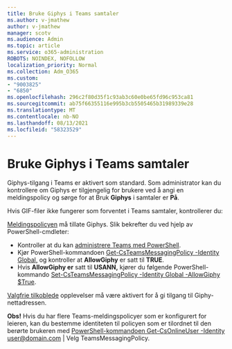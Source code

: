 ```yaml
---
title: Bruke Giphys i Teams samtaler
ms.author: v-jmathew
author: v-jmathew
manager: scotv
ms.audience: Admin
ms.topic: article
ms.service: o365-administration
ROBOTS: NOINDEX, NOFOLLOW
localization_priority: Normal
ms.collection: Adm_O365
ms.custom:
- "9003825"
- "6850"
ms.openlocfilehash: 296c2f80d35f1c93ab3c60e0be65fd96c953ca81
ms.sourcegitcommit: ab75f66355116e995b3cb5505465b31989339e28
ms.translationtype: MT
ms.contentlocale: nb-NO
ms.lasthandoff: 08/13/2021
ms.locfileid: "58323529"
---
```

# <a name="using-giphys-in-teams-conversations"></a>Bruke Giphys i Teams samtaler

Giphys-tilgang i Teams er aktivert som standard. Som administrator kan du kontrollere om Giphys [](https://docs.microsoft.com/microsoftteams/messaging-policies-in-teams#messaging-policy-settings) er tilgjengelig for brukere ved å angi en meldingspolicy og sørge for at Bruk **Giphys** i samtaler er **På**.

Hvis GIF-filer ikke fungerer som forventet i Teams samtaler, kontrollerer du:

[Meldingspolicyen](https://docs.microsoft.com/microsoftteams/messaging-policies-in-teams) må tillate Giphys. Slik bekrefter du ved hjelp av PowerShell-cmdleter:

- Kontroller at du kan [administrere Teams med PowerShell](https://docs.microsoft.com/microsoftteams/teams-powershell-overview?view=o365-worldwide#manage-teams-with-powershell).
- Kjør PowerShell-kommandoen [Get-CsTeamsMessagingPolicy -Identity Global,](https://docs.microsoft.com/powershell/module/skype/get-csteamsmessagingpolicy?view=skype-ps) og kontroller at **AllowGiphy** er satt til **TRUE**.
- Hvis **AllowGiphy er** satt til **USANN,** kjører du følgende PowerShell-kommando [Set-CsTeamsMessagingPolicy -Identity Global -AllowGiphy $True](https://docs.microsoft.com/powershell/module/skype/set-csteamsmessagingpolicy?view=skype-ps).

[Valgfrie tilkoblede](https://docs.microsoft.com/deployoffice/privacy/optional-connected-experiences) opplevelser må være aktivert for å gi tilgang til Giphy-nettadressen.

**Obs!** Hvis du har flere Teams-meldingspolicyer som er konfigurert for leieren, kan du bestemme identiteten til policyen som er tilordnet til den berørte brukeren med [PowerShell-kommandoen Get-CsOnlineUser -Identity](https://docs.microsoft.com/powershell/module/skype/get-csonlineuser?view=skype-ps) <user@domain.com> | Velg TeamsMessagingPolicy.
